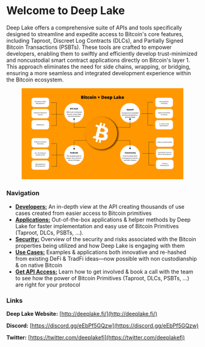# Welcome to Deep Lake

Deep Lake offers a comprehensive suite of APIs and tools specifically designed to streamline and expedite access to Bitcoin's core features, including Taproot, Discreet Log Contracts (DLCs), and Partially Signed Bitcoin Transactions (PSBTs).  These tools are crafted to empower developers, enabling them to swiftly and efficiently develop trust-minimized and noncustodial smart contract applications directly on Bitcoin's layer 1. This approach eliminates the need for side chains, wrapping, or bridging, ensuring a more seamless and integrated development experience within the Bitcoin ecosystem.

<figure><img src=".gitbook/assets/Peach Yellow Grid Mind Map Brainstorm.png" alt=""><figcaption></figcaption></figure>

### Navigation

* [**Developers:**](deep-lake-api/api.md) An in-depth view at the API creating thousands of use cases created from easier access to Bitcoin primitives
* [**Applications:**](flagship-deep-lake-products/easy-escrow-native-btc-liquidity-and-por/) Out-of-the-box applications & helper methods by Deep Lake for faster implementation and easy use of Bitcoin Primitives (Taproot, DLCs, PSBTs, ...).
* [**Security:**](security/overview-of-security-and-risks.md) Overview of the security and risks associated with the Bitcoin properties being utilized and how Deep Lake is engaging with them
* [**Use Cases:**](use-cases-and-examples/bitcoin-defi/) Examples & applications both innovative and re-hashed from existing DeFi & TradFi ideas—now possible with non custodianship & on native Bitcoin
* [**Get API Access:**](https://px7u4llpikb.typeform.com/to/PqwXml8i) Learn how to get involved & book a call with the team to see how the power of Bitcoin Primitives (Taproot, DLCs, PSBTs, ...) are right for your protocol

### Links

**Deep Lake Website:** [http://deeplake.fi/](http://deeplake.fi/)

**Discord:** [https://discord.gg/eEbPf5GQzw](https://discord.gg/eEbPf5GQzw)

**Twitter:** [https://twitter.com/deeplakefi](https://twitter.com/deeplakefi)
